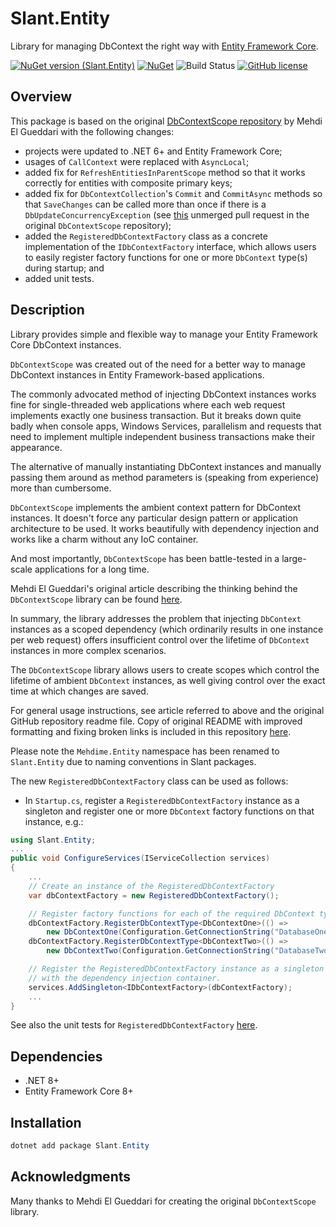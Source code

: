 Slant.Entity
==============

Library for managing DbContext the right way with [Entity Framework Core](https://learn.microsoft.com/en-us/ef/core/).

[![NuGet version (Slant.Entity)](https://img.shields.io/nuget/v/Slant.Entity.svg?style=flat-square)](https://www.nuget.org/packages/Slant.Entity/)
[![NuGet](https://img.shields.io/nuget/dt/Slant.Entity.svg)](https://www.nuget.org/packages/Slant.Entity)
![Build Status](https://github.com/jonnynovikov/Slant.Entity/actions/workflows/dotnet.yml/badge.svg)
[![GitHub license](https://img.shields.io/badge/license-MIT-blue.svg)](./LICENSE.txt)

## Overview

This package is based on the original [DbContextScope repository](https://github.com/mehdime/DbContextScope) by Mehdi El Gueddari with the following changes:

- projects were updated to .NET 6+ and Entity Framework Core;
- usages of `CallContext` were replaced with `AsyncLocal`;
- added fix for `RefreshEntitiesInParentScope` method so that it works correctly for entities with composite primary keys;
- added fix for `DbContextCollection`'s `Commit` and `CommitAsync` methods so that `SaveChanges` can be called more than once if there is a `DbUpdateConcurrencyException` (see [this](https://github.com/mehdime/DbContextScope/pull/31) unmerged pull request in the original `DbContextScope` repository);
- added the `RegisteredDbContextFactory` class as a concrete implementation of the `IDbContextFactory` interface, which allows users to easily register factory functions for one or more `DbContext` type(s) during startup; and
- added unit tests.

## Description

Library provides simple and flexible way to manage your Entity Framework Core DbContext instances.

`DbContextScope` was created out of the need for a better way to manage DbContext instances in Entity Framework-based applications.

The commonly advocated method of injecting DbContext instances works fine for single-threaded web applications where each web request implements exactly one business transaction. But it breaks down quite badly when console apps, Windows Services, parallelism and requests that need to implement multiple independent business transactions make their appearance.

The alternative of manually instantiating DbContext instances and manually passing them around as method parameters is (speaking from experience) more than cumbersome.

`DbContextScope` implements the ambient context pattern for DbContext instances. It doesn't force any particular design pattern or application architecture to be used. It works beautifully with dependency injection and works like a charm without any IoC container.

And most importantly, `DbContextScope` has been battle-tested in a large-scale applications for a long time.

Mehdi El Gueddari's original article describing the thinking behind the `DbContextScope` library can be found [here](https://mehdi.me/ambient-dbcontext-in-ef6/).

In summary, the library addresses the problem that injecting `DbContext` instances as a scoped dependency (which ordinarily results in one instance per web request) offers insufficient control over the lifetime of `DbContext` instances in more complex scenarios.

The `DbContextScope` library allows users to create scopes which control the lifetime of ambient `DbContext` instances, as well giving control over the exact time at which changes are saved.

For general usage instructions, see article referred to above and the original GitHub repository readme file.
Copy of original README with improved formatting and fixing broken links is included in this repository [here](./docs/DbContextScope.md). 

Please note the `Mehdime.Entity` namespace has been renamed to `Slant.Entity` due to naming conventions in Slant packages.

The new `RegisteredDbContextFactory` class can be used as follows:

- In `Startup.cs`, register a `RegisteredDbContextFactory` instance as a singleton and register one or more `DbContext` factory functions on that instance, e.g.:
``` csharp
using Slant.Entity;
...
public void ConfigureServices(IServiceCollection services)
{
    ...
    // Create an instance of the RegisteredDbContextFactory
    var dbContextFactory = new RegisteredDbContextFactory();

    // Register factory functions for each of the required DbContext types
    dbContextFactory.RegisterDbContextType<DbContextOne>(() =>
        new DbContextOne(Configuration.GetConnectionString("DatabaseOne")));
    dbContextFactory.RegisterDbContextType<DbContextTwo>(() =>
        new DbContextTwo(Configuration.GetConnectionString("DatabaseTwo")));

    // Register the RegisteredDbContextFactory instance as a singleton
    // with the dependency injection container.
    services.AddSingleton<IDbContextFactory>(dbContextFactory);
    ...
}
```

See also the unit tests for `RegisteredDbContextFactory` [here](./Slant.Entity.Tests/RegisteredDbContextFactoryTests.cs).

## Dependencies

- .NET 8+
- Entity Framework Core 8+

## Installation

```powershell
dotnet add package Slant.Entity
```

## Acknowledgments

Many thanks to Mehdi El Gueddari for creating the original `DbContextScope` library.



